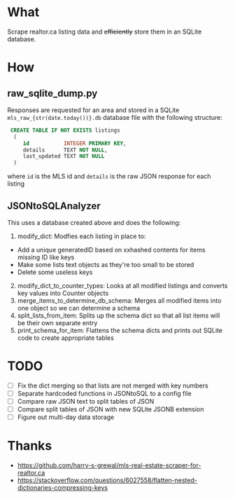 # What
Scrape realtor.ca listing data and ~~efficiently~~ store them in an SQLite database.

# How
## raw_sqlite_dump.py
Responses are requested for an area and stored in a SQLite `mls_raw_{str(date.today())}.db` database file with the following structure:
```sql
 CREATE TABLE IF NOT EXISTS listings
  (
     id           INTEGER PRIMARY KEY,
     details      TEXT NOT NULL,
     last_updated TEXT NOT NULL
  )  
```
where `id` is the MLS id and `details` is the raw JSON response for each listing

## JSONtoSQLAnalyzer
This uses a database created above and does the following:
1. modify_dict: Modfies each listing in place to:
  * Add a unique generatedID based on xxhashed contents for items missing ID like keys
  * Make some lists text objects as they're too small to be stored
  * Delete some useless keys
2. modify_dict_to_counter_types: Looks at all modified listings and converts key values into Counter objects
3. merge_items_to_determine_db_schema: Merges all modified items into one object so we can determine a schema
4. split_lists_from_item: Splits up the schema dict so that all list items will be their own separate entry
5. print_schema_for_item: Flattens the schema dicts and prints out SQLite code to create appropriate tables

# TODO
- [ ] Fix the dict merging so that lists are not merged with key numbers
- [ ] Separate hardcoded functions in JSONtoSQL to a config file
- [ ] Compare raw JSON text to split tables of JSON
- [ ] Compare split tables of JSON with new SQLite JSONB extension
- [ ] Figure out multi-day data storage

# Thanks
* https://github.com/harry-s-grewal/mls-real-estate-scraper-for-realtor.ca
* https://stackoverflow.com/questions/6027558/flatten-nested-dictionaries-compressing-keys